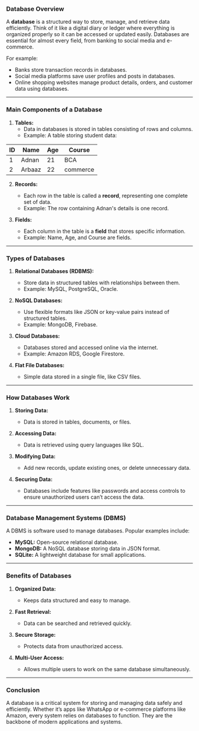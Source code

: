 ### **Database Overview**

A **database** is a structured way to store, manage, and retrieve data efficiently. Think of it like a digital diary or ledger where everything is organized properly so it can be accessed or updated easily. Databases are essential for almost every field, from banking to social media and e-commerce.  

For example:  
- Banks store transaction records in databases.  
- Social media platforms save user profiles and posts in databases.  
- Online shopping websites manage product details, orders, and customer data using databases.

---

### **Main Components of a Database**

1. **Tables:**  
   - Data in databases is stored in tables consisting of rows and columns.  
   - Example: A table storing student data:  

| **ID** | **Name**  | **Age** | **Course**  |  
|--------|-----------|---------|-------------|  
| 1      | Adnan     | 21      | BCA         |  
| 2      | Arbaaz    | 22      | commerce    |  

2. **Records:**  
   - Each row in the table is called a **record**, representing one complete set of data.  
   - Example: The row containing Adnan's details is one record.  

3. **Fields:**  
   - Each column in the table is a **field** that stores specific information.  
   - Example: Name, Age, and Course are fields.  

---

### **Types of Databases**

1. **Relational Databases (RDBMS):**  
   - Store data in structured tables with relationships between them.  
   - Example: MySQL, PostgreSQL, Oracle.  

2. **NoSQL Databases:**  
   - Use flexible formats like JSON or key-value pairs instead of structured tables.  
   - Example: MongoDB, Firebase.  

3. **Cloud Databases:**  
   - Databases stored and accessed online via the internet.  
   - Example: Amazon RDS, Google Firestore.  

4. **Flat File Databases:**  
   - Simple data stored in a single file, like CSV files.  

---

### **How Databases Work**

1. **Storing Data:**  
   - Data is stored in tables, documents, or files.  

2. **Accessing Data:**  
   - Data is retrieved using query languages like SQL.  

3. **Modifying Data:**  
   - Add new records, update existing ones, or delete unnecessary data.  

4. **Securing Data:**  
   - Databases include features like passwords and access controls to ensure unauthorized users can’t access the data.  

---

### **Database Management Systems (DBMS)**

A DBMS is software used to manage databases. Popular examples include:  
- **MySQL:** Open-source relational database.  
- **MongoDB:** A NoSQL database storing data in JSON format.  
- **SQLite:** A lightweight database for small applications.  

---

### **Benefits of Databases**

1. **Organized Data:**  
   - Keeps data structured and easy to manage.  

2. **Fast Retrieval:**  
   - Data can be searched and retrieved quickly.  

3. **Secure Storage:**  
   - Protects data from unauthorized access.  

4. **Multi-User Access:**  
   - Allows multiple users to work on the same database simultaneously.  

---

### **Conclusion**

A database is a critical system for storing and managing data safely and efficiently. Whether it’s apps like WhatsApp or e-commerce platforms like Amazon, every system relies on databases to function. They are the backbone of modern applications and systems. 